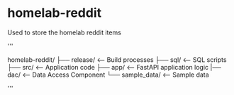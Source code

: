 # homelab-reddit
Used to store the homelab reddit items 

'''

homelab-reddit/
├── release/         <-- Build processes
├── sql/             <-- SQL scripts
├── src/             <-- Application code
    ├── app/         <-- FastAPI application logic
    |── dac/         <-- Data Access Component 
    └── sample_data/   <-- Sample data  


'''